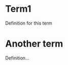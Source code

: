 <!-- markdownlint-disable MD022 MD025 -->

# Term1
Definition for this term

# Another term
Definition...

<!-- markdownlint-enable MD022 MD025 -->
